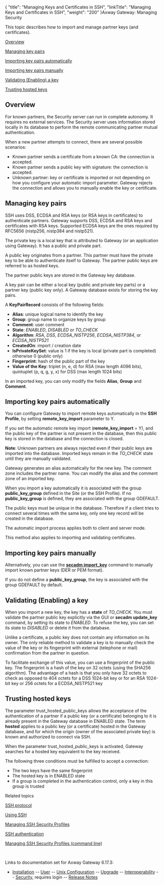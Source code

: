 {
    "title": "Managing Keys and Certificates in SSH",
    "linkTitle": "Managing Keys and Certificates in SSH",
    "weight": "200"
}<span class="mc-variable axway_variables.Component_Long_Name variable">Axway Gateway</span>: Managing Security

This topic describes how to import and manage partner keys (and certificates).

[Overview](#Overview)

[Managing key pairs](#Managing_key_pairs)

[Importing key pairs automatically](#Importing_key_pairs_automatically)

[Importing key pairs manually](#Importing_key_pairs_manually)

[Validating (Enabling) a key](#Validating__Enabling__a_key)

[Trusting hosted keys](#Trusting_hosted_keys)

<span id="Overview"></span>

## Overview

For known partners, the Security server can run in complete autonomy. It requires no external services. The Security server uses information stored locally in its database to perform the remote communicating partner mutual authentication.

When a new partner attempts to connect, there are several possible scenarios:

-   Known partner sends a certificate from a known CA: the connection is accepted.
-   Known partner sends a public key with signature: the connection is accepted.
-   Unknown partner: key or certificate is imported or not depending on how you configure your automatic import parameter. Gateway rejects the connection and allows you to manually enable the key or certificate.

<span id="Managing_key_pairs"></span>

## Managing key pairs

SSH uses DSS, ECDSA and RSA keys (or RSA keys in certificates) to authenticate partners. Gateway supports DSS, ECDSA and RSA keys and certificates with RSA keys. Supported ECDSA keys are the ones required by RFC5656 (nistp256, nistp384 and nistp521).

The private key is a local key that is attributed to Gateway (or an application using Gateway). It has a public and private part.

A public key originates from a partner. This partner must have the private key to be able to authenticate itself to Gateway. The partner public keys are referred to as hosted keys.

The partner public keys are stored in the Gateway key database.

A key pair can be either a local key (public and private key parts) or a partner key (public key only). A Gateway database exists for storing the key pairs.

A <span style="font-weight: bold;">KeyPairRecord</span> consists of the following fields:

-   <span style="font-weight: bold;">Alias</span>: unique logical name to identify the key
-   <span style="font-weight: bold;">Group</span>: group name to organize keys by group
-   <span style="font-weight: bold;">Comment</span>: user comment
-   <span style="font-weight: bold;">State</span>: <span style="font-style: italic;">ENABLED</span>, <span style="font-style: italic;">DISABLED</span> or <span style="font-style: italic;">TO\_CHECK</span>
-   <span style="font-weight: bold;">Algorithm</span>: *RSA*, *DSS*, *ECDSA\_NISTP256*, *ECDSA\_NISTP384*, or *ECDSA\_NISTP521*
-   <span style="font-weight: bold;">CreatedOn</span>: import / creation date
-   <span style="font-weight: bold;">IsPrivateKeySet</span>: value is 1 if the key is local (private part is completed) otherwise 0 (public only)
-   <span style="font-weight: bold;">Fingerprint</span>: hash of the public part of the key
-   <span style="font-weight: bold;">Value of the Key</span>: triplet (n, e, d) for RSA (max length 4096 bits), quintuplet (p, q, g, y, x) for DSS (max length 1024 bits)

In an imported key, you can only modify the fields <span style="font-weight: bold;">Alias</span>, <span style="font-weight: bold;">Group</span> and <span style="font-weight: bold;">Comment</span>.

<span id="Importing_key_pairs_automatically"></span>

## Importing key pairs automatically

You can configure Gateway to import remote keys automatically in the <span style="font-weight: bold;">SSH Profile</span>, by setting <span style="font-weight: bold;">remote\_key\_import</span> parameter to Y.

If you set the automatic remote key import (<span style="font-weight: bold;">remote\_key\_import</span> = Y), and the public key of the partner is not present in the database, then this public key is stored in the database and the connection is closed.

<span style="font-weight: bold;">Note</span>: Unknown partners are always rejected even if their public keys are imported into the database. Imported keys remain in the <span style="font-style: italic;">TO\_CHECK</span> state until they are manually validated.

Gateway generates an alias automatically for the new key. The comment zone includes the partner name. You can modify the alias and the comment zone of an imported key.

When you import a key automatically it is associated with the group <span style="font-weight: bold;">public\_key\_group</span> defined in the Site (or the SSH Profile). If no <span style="font-weight: bold;">public\_key\_group</span> is defined, they are associated with the group GDEFAULT.

The public keys must be unique in the database. Therefore if a client tries to connect several times with the same key, only one key record will be created in the database.

The automatic import process applies both to client and server mode.

This method also applies to importing and validating certificates.

<span id="Importing_key_pairs_manually"></span>

## Importing key pairs manually

Alternatively, you can use the <span class="code" style="font-weight: bold;">[secadm import\_key](../../certificates_and_keys_start_here/managing_certificates_cli/managing_keys_cli#secadm_import_key)</span> command to manually import known partner keys (DER or PEM format).

If you do not define a <span class="code" style="font-weight: bold;">public\_key\_group</span>, the key is associated with the group GDEFAULT by default.

<span id="Validating__Enabling__a_key"></span>

## Validating (Enabling) a key

When you import a new key, the key has a <span style="font-weight: bold;">state</span> of <span style="font-style: italic;">TO\_CHECK.</span> You must validate the partner public key explicitly via the GUI or <span class="code" style="font-weight: bold;">secadm update\_key</span> command, by setting its state to <span style="font-style: italic;">ENABLED</span>. To refuse the key, you can set its state to <span style="font-style: italic;">DISABLED</span> or delete it from the database.

Unlike a certificate, a public key does not contain any information on its owner. The only reliable method to validate a key is to manually check the value of the key or its fingerprint with external (telephone or mail) confirmation from the partner in question.

To facilitate exchange of this value, you can use a fingerprint of the public key. The fingerprint is a hash of the key on 32 octets (using the SHA256 algorithm). The advantage of a hash is that you only have 32 octets to check as opposed to 404 octets for a DSS 1024-bit key or for an RSA 1024-bit key or 256 octets for a ECDSA\_NISTP521 key

<span id="Trusting_hosted_keys"></span>

## Trusting hosted keys

The parameter <span class="code">trust\_hosted\_public\_keys</span> allows the acceptance of the authentication of a partner if a public key (or a certificate) belonging to it is already present in the Gateway database in ENABLED state. The term <span style="font-weight: bold;">hosted</span> applies to a public key (or a certificate) hosted in the Gateway database, and for which the origin (owner of the associated private key) is known and authorized to connect via SSH.

When the parameter <span class="code">trust\_hosted\_public\_keys</span> is activated, Gateway searches for a hosted key equivalent to the key received.

The following three conditions must be fulfilled to accept a connection:

-   The two keys have the same fingerprint
-   The hosted key is in ENABLED state
-   If a group is completed in the authentication control, only a key in this group is trusted

Related topics

[SSH protocol](../)

[Using SSH](../using_ssh)

[Managing SSH Security Profiles](../ssh_security_profiles__gui_)

[SSH authentication](../ssh_authentication)

[Managing SSH Security Profiles (command line)](../managing_ssh_security_profiles_cli)

 

Links to documentation set for Axway Gateway <span class="mc-variable axway_variables.Release_Number variable">6.17.3</span>:

-   [Installation](/bundle/Gateway_6173_InstallationGuide_allOS_en_HTML5/page/Content/start_page.htm) -- [User](/bundle/Gateway_6173_UsersGuide_allOS_en_HTML5/page/Content/start_page.htm) -- [Unix Configuration](/bundle/Gateway_6173_ConfigurationGuide_UNIX_en_HTML5/page/Content/start_page.htm) -- [Upgrade](/bundle/Gateway_6173_UpgradeGuide_allOS_en_HTML5/page/Content/start_page.htm) -- [Interoperability](/bundle/Gateway_6173_InteroperabilityGuide_allOS_en_HTML5/page/Content/start_page.htm) -- [Security](/bundle/Gateway_6173_SecurityGuide_allOS_en_HTML5/page/Content/start_page.htm), requires login -- [Release Notes](/bundle/Gateway_6173_ReleaseNotes_allOS_en_HTML5/page/Content/Gateway_ReleaseNotes_allOS_en.htm)
